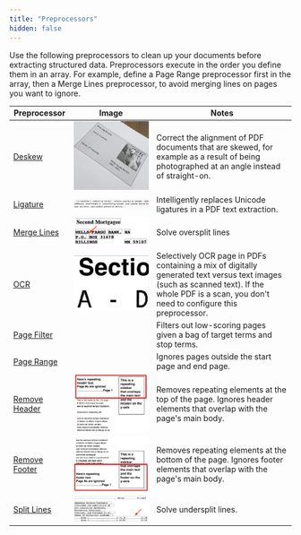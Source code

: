 ```yaml
---
title: "Preprocessors"
hidden: false
---
```

Use the following preprocessors to clean up your documents before extracting structured data. Preprocessors execute in the order you define them in an array. For example, define a Page Range preprocessor first in the array, then a Merge Lines preprocessor, to avoid merging lines on pages you want to ignore.



| Preprocessor                       | Image                                                        | Notes                                                        |
| ---------------------------------- | ------------------------------------------------------------ | ------------------------------------------------------------ |
| [Deskew](doc:deskew)               | ![](https://raw.githubusercontent.com/sensible-hq/sensible-docs/main/readme-sync/assets/v0/images/thumbnail_deskew.png) | Correct the alignment of PDF documents that are skewed, for example as a result of being  photographed at an angle instead of straight-on. |
| [Ligature](doc:ligature)           | ![](https://raw.githubusercontent.com/sensible-hq/sensible-docs/main/readme-sync/assets/v0/images/thumbnail_ligature.png) | Intelligently replaces Unicode ligatures in a PDF text extraction. |
| [Merge Lines](doc:merge-lines)     | ![](https://raw.githubusercontent.com/sensible-hq/sensible-docs/main/readme-sync/assets/v0/images/thumbnail_merge_lines.png) | Solve oversplit lines                                        |
| [OCR](doc:ocr)                     | ![](https://raw.githubusercontent.com/sensible-hq/sensible-docs/main/readme-sync/assets/v0/images/thumbnail_ocr.png) | Selectively OCR page in PDFs containing a mix of digitally generated text versus text images (such as scanned text). If the whole PDF is a scan, you don't need to configure this preprocessor. |
| [Page Filter](doc:page-filter)     |                                                              | Filters out low-scoring pages given a bag of target terms and stop terms. |
| [Page Range](doc:page-range)       |                                                              | Ignores pages outside the start page and end page.           |
| [Remove Header](doc:remove-header) | ![](https://raw.githubusercontent.com/sensible-hq/sensible-docs/main/readme-sync/assets/v0/images/thumbnail_remove_header.png) | Removes repeating elements at the top of the page.  Ignores header elements that overlap with the page's main body. |
| [Remove Footer](doc:remove-footer) | ![](https://raw.githubusercontent.com/sensible-hq/sensible-docs/main/readme-sync/assets/v0/images/thumbnail_remove_footer.png) | Removes repeating elements at the bottom of the page. Ignores footer elements that overlap with the page's main body. |
| [Split Lines](doc:split-lines)     | ![](https://raw.githubusercontent.com/sensible-hq/sensible-docs/main/readme-sync/assets/v0/images/thumbnail_split_lines.png) | Solve undersplit lines.                                      |



